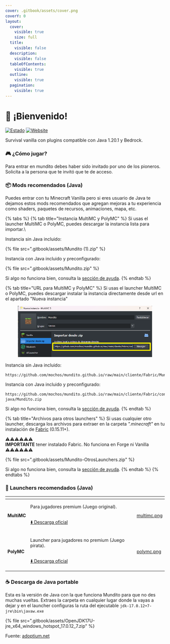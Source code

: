 ```yaml
---
cover: .gitbook/assets/cover.png
coverY: 0
layout:
  cover:
    visible: true
    size: full
  title:
    visible: false
  description:
    visible: false
  tableOfContents:
    visible: true
  outline:
    visible: true
  pagination:
    visible: true
---
```


# 🙋 ¡Bienvenido!

[![Estado](https://img.shields.io/endpoint?url=https%3A%2F%2Fminecraft-server-status-badge.vercel.app%2Fapi%2Fserver%2Fmundito.mochos.xyz%3Fport%3D25565\&style=for-the-badge)](https://stats.uptimerobot.com/vpbB3Zq4A4) [![Website](https://img.shields.io/website?url=https%3A%2F%2Fmapa.mochos.xyz%2F\&up\_message=Online\&down\_message=Offline\&style=for-the-badge\&label=Dynmap\&up\_color=97ca00)](https://stats.uptimerobot.com/vpbB3Zq4A4)

Survival vanilla con plugins compatible con Java 1.20.1 y Bedrock.

### 🎮 ¿Cómo jugar?

Para entrar en mundito debes haber sido invitado por uno de los pioneros. Solicita a la persona que te invitó que te de acceso.

### 📦 Mods recomendados (Java)

Puedes entrar con tu Minecraft Vanilla pero si eres usuario de Java te dejamos estos mods recomendados que agregan mejoras a tu experiencia como shaders, paquetes de recursos, animaciones, mapa, etc.

{% tabs %}
{% tab title="Instancia MultiMC y PolyMC" %}
Si usas el launcher MultiMC o PolyMC, puedes descargar la instancia lista para importar.\


Instancia sin Java incluido:

{% file src=".gitbook/assets/Mundito (1).zip" %}

Instancia con Java incluido y preconfigurado:

{% file src=".gitbook/assets/Mundito.zip" %}

Si algo no funciona bien, consulta la [sección de ayuda](informacion/ayuda.md).
{% endtab %}

{% tab title="URL para MultiMC y PolyMC" %}
Si usas el launcher MultiMC o PolyMC, puedes descargar instalar la instancia directamente desde url en el apartado "Nueva instancia"

<figure><img src=".gitbook/assets/importar-url.png" alt=""><figcaption></figcaption></figure>

Instancia sin Java incluido:

```
https://github.com/mochos/mundito.github.io/raw/main/cliente/Fabric/Mundito.zip
```

Instancia con Java incluido y preconfigurado:

```
https://github.com/mochos/mundito.github.io/raw/main/cliente/Fabric/con-java/Mundito.zip
```

Si algo no funciona bien, consulta la [sección de ayuda](informacion/ayuda.md).
{% endtab %}

{% tab title="Archivos para otros launchers" %}
Si usas cualquier otro launcher, descarga los archivos para extraer en la carpeta _".minecraft"_ en tu instalación de [Fabric](https://fabricmc.net/use/installer/) (0.15.11+).

⚠️⚠️⚠️⚠️⚠️⚠️\
**IMPORTANTE** tener instalado Fabric. No funciona en Forge ni Vanilla\
⚠️⚠️⚠️⚠️⚠️⚠️

{% file src=".gitbook/assets/Mundito-OtrosLaunchers.zip" %}

Si algo no funciona bien, consulta la [sección de ayuda](informacion/ayuda.md).
{% endtab %}
{% endtabs %}

### 🚀 Launchers recomendados (Java)

<table data-card-size="large" data-view="cards"><thead><tr><th></th><th></th><th></th><th data-hidden data-card-cover data-type="files"></th></tr></thead><tbody><tr><td><h4>MultiMC</h4></td><td><p>Para jugadores premium (Juego original).</p><p><br><a href="https://multimc.org/#Download">⬇️ Descarga oficial</a></p></td><td></td><td><a href=".gitbook/assets/multimc.png">multimc.png</a></td></tr><tr><td><h4>PolyMC</h4></td><td><p>Launcher para jugadores no premium (Juego pirata).</p><p><br><a href="https://polymc.org/download/">⬇️ Descarga oficial</a></p></td><td></td><td><a href=".gitbook/assets/polymc.png">polymc.png</a></td></tr></tbody></table>

### ☕ Descarga de Java portable

Esta es la versión de Java con la que funciona Mundito para que no des muchas vueltas. Extraes la carpeta en cualquier lugar donde la vayas a dejar y en el launcher configuras la ruta del ejecutable `jdk-17.0.12+7-jre\bin\javaw.exe`

{% file src=".gitbook/assets/OpenJDK17U-jre_x64_windows_hotspot_17.0.12_7.zip" %}

Fuente: [adoptium.net](https://adoptium.net/temurin/releases/?os=windows\&package=jre\&version=17)
